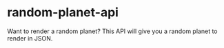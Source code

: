 # random-planet-api
Want to render a random planet? This API will give you a random planet to render in JSON.
